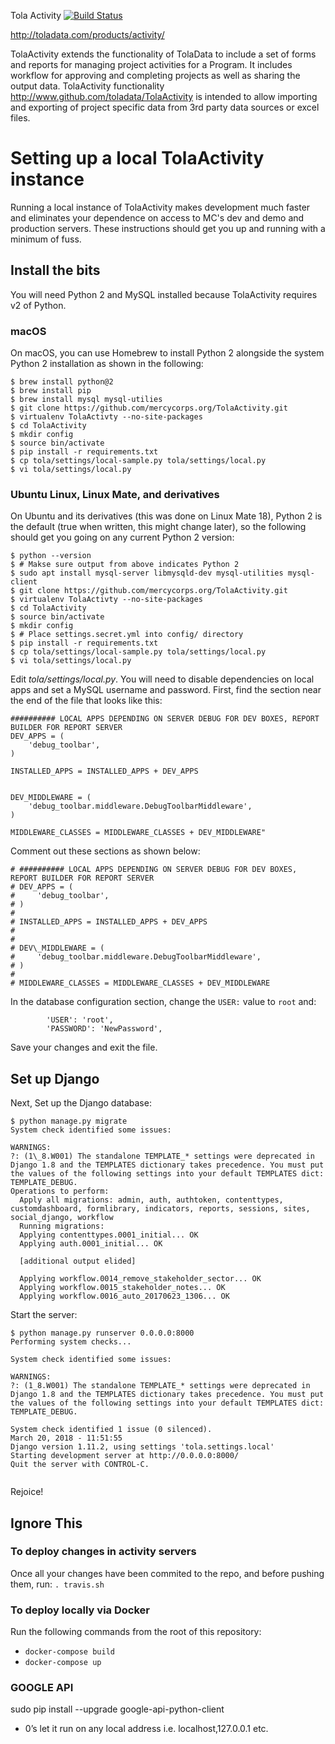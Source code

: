Tola Activity [![Build Status](https://travis-ci.org/toladata/TolaActivity.svg?branch=master)](https://travis-ci.org/toladata/TolaActivity)

http://toladata.com/products/activity/

TolaActivity extends the functionality of TolaData to include a set
of forms and reports for managing project activities for a Program.
It includes workflow for approving and completing projects as well
as sharing the output data. TolaActivity functionality
http://www.github.com/toladata/TolaActivity is intended to allow
importing and exporting of project specific data from 3rd party
data sources or excel
files.


# Setting up a local TolaActivity instance

Running a local instance of TolaActivity makes development much faster and
eliminates your dependence on access to MC's dev and demo and production
servers. These instructions should get you up and running with a minimum of
fuss.

## Install the bits

You will need Python 2 and MySQL installed because TolaActivity requires v2
of Python.

### macOS

On macOS, you can use Homebrew to install Python 2 alongside the system
Python 2 installation as shown in the following:

```
$ brew install python@2
$ brew install pip
$ brew install mysql mysql-utilies
$ git clone https://github.com/mercycorps.org/TolaActivity.git
$ virtualenv TolaActivty --no-site-packages
$ cd TolaActivity
$ mkdir config
$ source bin/activate
$ pip install -r requirements.txt
$ cp tola/settings/local-sample.py tola/settings/local.py
$ vi tola/settings/local.py
```

### Ubuntu Linux, Linux Mate, and derivatives

On Ubuntu and its derivatives (this was done on Linux Mate 18), Python 2 is the
default (true when written, this might change later), so the following should
get you going on any current Python 2 version:

```
$ python --version
$ # Makse sure output from above indicates Python 2
$ sudo apt install mysql-server libmysqld-dev mysql-utilities mysql-client
$ git clone https://github.com/mercycorps.org/TolaActivity.git
$ virtualenv TolaActivty --no-site-packages
$ cd TolaActivity
$ source bin/activate
$ mkdir config
$ # Place settings.secret.yml into config/ directory
$ pip install -r requirements.txt
$ cp tola/settings/local-sample.py tola/settings/local.py
$ vi tola/settings/local.py
```

Edit _tola/settings/local.py_. You will need to disable dependencies
on local apps and set a MySQL username and password. First, find the
section near the end of the file that looks like this:

```
########## LOCAL APPS DEPENDING ON SERVER DEBUG FOR DEV BOXES, REPORT BUILDER FOR REPORT SERVER
DEV_APPS = (
    'debug_toolbar',
)

INSTALLED_APPS = INSTALLED_APPS + DEV_APPS


DEV_MIDDLEWARE = (
    'debug_toolbar.middleware.DebugToolbarMiddleware',
)

MIDDLEWARE_CLASSES = MIDDLEWARE_CLASSES + DEV_MIDDLEWARE"
```

Comment out these sections as shown below:

```
# ########## LOCAL APPS DEPENDING ON SERVER DEBUG FOR DEV BOXES, REPORT BUILDER FOR REPORT SERVER
# DEV_APPS = (
#     'debug_toolbar',
# )
#
# INSTALLED_APPS = INSTALLED_APPS + DEV_APPS
#
#
# DEV\_MIDDLEWARE = (
#     'debug_toolbar.middleware.DebugToolbarMiddleware',
# )
#
# MIDDLEWARE_CLASSES = MIDDLEWARE_CLASSES + DEV_MIDDLEWARE
```

In the database configuration section, change the `USER:` value to `root` and:

```
        'USER': 'root',
        'PASSWORD': 'NewPassword',
```

Save your changes and exit the file.

## Set up Django

Next, Set up the Django database:

```
$ python manage.py migrate
System check identified some issues:

WARNINGS:
?: (1\_8.W001) The standalone TEMPLATE_* settings were deprecated in Django 1.8 and the TEMPLATES dictionary takes precedence. You must put the values of the following settings into your default TEMPLATES dict: TEMPLATE_DEBUG.
Operations to perform:
  Apply all migrations: admin, auth, authtoken, contenttypes, customdashboard, formlibrary, indicators, reports, sessions, sites, social_django, workflow
  Running migrations:
  Applying contenttypes.0001_initial... OK
  Applying auth.0001_initial... OK

  [additional output elided]

  Applying workflow.0014_remove_stakeholder_sector... OK
  Applying workflow.0015_stakeholder_notes... OK
  Applying workflow.0016_auto_20170623_1306... OK
```

Start the server:

```
$ python manage.py runserver 0.0.0.0:8000
Performing system checks...

System check identified some issues:

WARNINGS:
?: (1_8.W001) The standalone TEMPLATE_* settings were deprecated in Django 1.8 and the TEMPLATES dictionary takes precedence. You must put the values of the following settings into your default TEMPLATES dict: TEMPLATE_DEBUG.

System check identified 1 issue (0 silenced).
March 20, 2018 - 11:51:55
Django version 1.11.2, using settings 'tola.settings.local'
Starting development server at http://0.0.0.0:8000/
Quit the server with CONTROL-C.


```

Rejoice!

## Ignore This 

### To deploy changes in activity servers
Once all your changes have been commited to the repo, and before pushing them, run:
`. travis.sh`

### To deploy locally via Docker
Run the following commands from the root of this repository:
  - `docker-compose build`
  - `docker-compose up`

### GOOGLE API
sudo pip install --upgrade google-api-python-client
* 0’s let it run on any local address i.e. localhost,127.0.0.1 etc.
